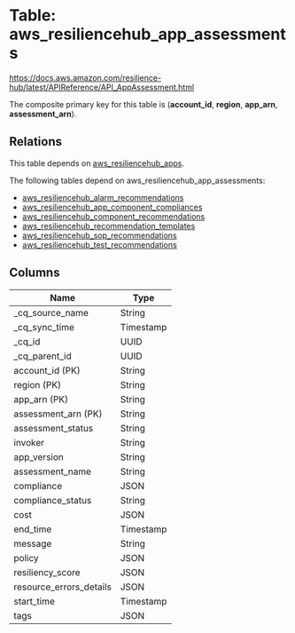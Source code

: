 # Table: aws_resiliencehub_app_assessments

https://docs.aws.amazon.com/resilience-hub/latest/APIReference/API_AppAssessment.html

The composite primary key for this table is (**account_id**, **region**, **app_arn**, **assessment_arn**).

## Relations

This table depends on [aws_resiliencehub_apps](aws_resiliencehub_apps.md).

The following tables depend on aws_resiliencehub_app_assessments:
  - [aws_resiliencehub_alarm_recommendations](aws_resiliencehub_alarm_recommendations.md)
  - [aws_resiliencehub_app_component_compliances](aws_resiliencehub_app_component_compliances.md)
  - [aws_resiliencehub_component_recommendations](aws_resiliencehub_component_recommendations.md)
  - [aws_resiliencehub_recommendation_templates](aws_resiliencehub_recommendation_templates.md)
  - [aws_resiliencehub_sop_recommendations](aws_resiliencehub_sop_recommendations.md)
  - [aws_resiliencehub_test_recommendations](aws_resiliencehub_test_recommendations.md)

## Columns

| Name          | Type          |
| ------------- | ------------- |
|_cq_source_name|String|
|_cq_sync_time|Timestamp|
|_cq_id|UUID|
|_cq_parent_id|UUID|
|account_id (PK)|String|
|region (PK)|String|
|app_arn (PK)|String|
|assessment_arn (PK)|String|
|assessment_status|String|
|invoker|String|
|app_version|String|
|assessment_name|String|
|compliance|JSON|
|compliance_status|String|
|cost|JSON|
|end_time|Timestamp|
|message|String|
|policy|JSON|
|resiliency_score|JSON|
|resource_errors_details|JSON|
|start_time|Timestamp|
|tags|JSON|